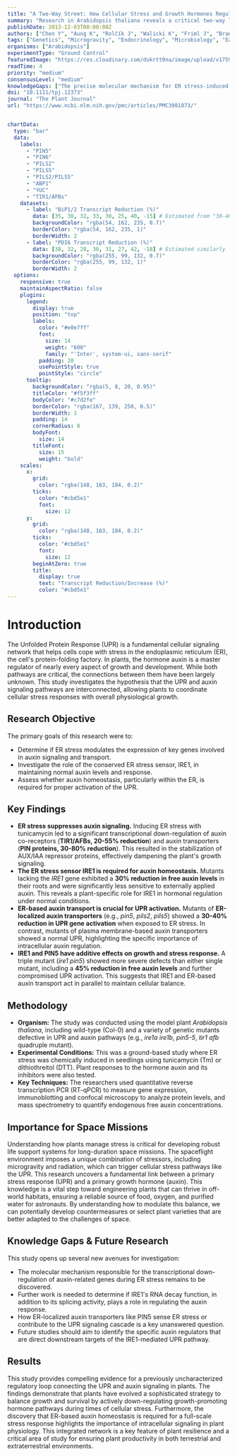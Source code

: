 ```yaml
---
title: "A Two-Way Street: How Cellular Stress and Growth Hormones Regulate Each Other in Plants"
summary: "Research in Arabidopsis thaliana reveals a critical two-way link between the Unfolded Protein Response (UPR), a key cellular stress pathway, and the growth hormone auxin. ER stress was found to suppress auxin signaling, while ER-based auxin transport is essential for a full UPR, uncovering a novel mechanism plants use to balance growth with stress adaptation."
publishDate: 2013-12-03T00:00:00Z
authors: ["Chen Y", "Aung K", "Rolčík J", "Walicki K", "Friml J", "Brandizzi F"]
tags: ["Genetics", "Microgravity", "Endocrinology", "Microbiology", "Earth", "Plants"]
organisms: ["Arabidopsis"]
experimentType: "Ground Control"
featuredImage: "https://res.cloudinary.com/dukrtt0na/image/upload/v1759682561/h0qgc6aasdjqngrvndzf.jpg"
readTime: 4
priority: "medium"
consensusLevel: "medium"
knowledgeGaps: ["The precise molecular mechanism for ER stress-induced repression of auxin-related genes", "Whether IRE1's RNA decay function contributes to the auxin response", "How ER-localized auxin transporters sense ER stress", "The direct targets of the IRE1 pathway that modulate auxin biology"]
doi: "10.1111/tpj.12373"
journal: "The Plant Journal"
url: "https://www.ncbi.nlm.nih.gov/pmc/articles/PMC3981873/"


chartData:
  type: "bar"
  data:
    labels:
      - "PIN5"
      - "PIN6"
      - "PILS2"
      - "PILS5"
      - "PILS2/PILS5"
      - "ABP1"
      - "YUC"
      - "TIR1/AFBs"
    datasets:
      - label: "BiP1/2 Transcript Reduction (%)"
        data: [35, 30, 32, 33, 30, 25, 40, -15] # Estimated from "30-40% reduction" for most, ABP1 slightly less, YUC slightly more, TIR1/AFB "higher" meaning negative reduction
        backgroundColor: "rgba(54, 162, 235, 0.7)"
        borderColor: "rgba(54, 162, 235, 1)"
        borderWidth: 2
      - label: "PDI6 Transcript Reduction (%)"
        data: [38, 32, 28, 30, 31, 27, 42, -18] # Estimated similarly for PDI6
        backgroundColor: "rgba(255, 99, 132, 0.7)"
        borderColor: "rgba(255, 99, 132, 1)"
        borderWidth: 2
  options:
    responsive: true
    maintainAspectRatio: false
    plugins:
      legend:
        display: true
        position: "top"
        labels:
          color: "#e0e7ff"
          font:
            size: 14
            weight: "600"
            family: "'Inter', system-ui, sans-serif"
          padding: 20
          usePointStyle: true
          pointStyle: "circle"
      tooltip:
        backgroundColor: "rgba(5, 8, 20, 0.95)"
        titleColor: "#f5f3ff"
        bodyColor: "#c7d2fe"
        borderColor: "rgba(167, 139, 250, 0.5)"
        borderWidth: 1
        padding: 14
        cornerRadius: 8
        bodyFont:
          size: 14
        titleFont:
          size: 15
          weight: "bold"
    scales:
      x:
        grid:
          color: "rgba(148, 163, 184, 0.2)"
        ticks:
          color: "#cbd5e1"
          font:
            size: 12
      y:
        grid:
          color: "rgba(148, 163, 184, 0.2)"
        ticks:
          color: "#cbd5e1"
          font:
            size: 12
        beginAtZero: true
        title:
          display: true
          text: "Transcript Reduction/Increase (%)"
          color: "#cbd5e1"
---
```


# Introduction
The Unfolded Protein Response (UPR) is a fundamental cellular signaling network that helps cells cope with stress in the endoplasmic reticulum (ER), the cell's protein-folding factory. In plants, the hormone auxin is a master regulator of nearly every aspect of growth and development. While both pathways are critical, the connections between them have been largely unknown. This study investigates the hypothesis that the UPR and auxin signaling pathways are interconnected, allowing plants to coordinate cellular stress responses with overall physiological growth.

## Research Objective
The primary goals of this research were to:
-   Determine if ER stress modulates the expression of key genes involved in auxin signaling and transport.
-   Investigate the role of the conserved ER stress sensor, IRE1, in maintaining normal auxin levels and response.
-   Assess whether auxin homeostasis, particularly within the ER, is required for proper activation of the UPR.

## Key Findings
-   **ER stress suppresses auxin signaling.** Inducing ER stress with tunicamycin led to a significant transcriptional down-regulation of auxin co-receptors (**TIR1/AFBs, 20-55% reduction**) and auxin transporters (**PIN proteins, 30-80% reduction**). This resulted in the stabilization of AUX/IAA repressor proteins, effectively dampening the plant's growth signaling.
-   **The ER stress sensor IRE1 is required for auxin homeostasis.** Mutants lacking the *IRE1* gene exhibited a **30% reduction in free auxin levels** in their roots and were significantly less sensitive to externally applied auxin. This reveals a plant-specific role for IRE1 in hormonal regulation under normal conditions.
-   **ER-based auxin transport is crucial for UPR activation.** Mutants of **ER-localized auxin transporters** (e.g., *pin5*, *pils2*, *pils5*) showed a **30-40% reduction in UPR gene activation** when exposed to ER stress. In contrast, mutants of plasma membrane-based auxin transporters showed a normal UPR, highlighting the specific importance of intracellular auxin regulation.
-   **IRE1 and PIN5 have additive effects on growth and stress response.** A triple mutant (*ire1 pin5*) showed more severe defects than either single mutant, including a **45% reduction in free auxin levels** and further compromised UPR activation. This suggests that IRE1 and ER-based auxin transport act in parallel to maintain cellular balance.

## Methodology
-   **Organism:** The study was conducted using the model plant *Arabidopsis thaliana*, including wild-type (Col-0) and a variety of genetic mutants defective in UPR and auxin pathways (e.g., *ire1a ire1b*, *pin5-5*, *tir1 afb* quadruple mutant).
-   **Experimental Conditions:** This was a ground-based study where ER stress was chemically induced in seedlings using tunicamycin (Tm) or dithiothreitol (DTT). Plant responses to the hormone auxin and its inhibitors were also tested.
-   **Key Techniques:** The researchers used quantitative reverse transcription PCR (RT-qPCR) to measure gene expression, immunoblotting and confocal microscopy to analyze protein levels, and mass spectrometry to quantify endogenous free auxin concentrations.

## Importance for Space Missions
Understanding how plants manage stress is critical for developing robust life support systems for long-duration space missions. The spaceflight environment imposes a unique combination of stressors, including microgravity and radiation, which can trigger cellular stress pathways like the UPR. This research uncovers a fundamental link between a primary stress response (UPR) and a primary growth hormone (auxin). This knowledge is a vital step toward engineering plants that can thrive in off-world habitats, ensuring a reliable source of food, oxygen, and purified water for astronauts. By understanding how to modulate this balance, we can potentially develop countermeasures or select plant varieties that are better adapted to the challenges of space.

## Knowledge Gaps & Future Research
This study opens up several new avenues for investigation:
-   The molecular mechanism responsible for the transcriptional down-regulation of auxin-related genes during ER stress remains to be discovered.
-   Further work is needed to determine if IRE1's RNA decay function, in addition to its splicing activity, plays a role in regulating the auxin response.
-   How ER-localized auxin transporters like PIN5 sense ER stress or contribute to the UPR signaling cascade is a key unanswered question.
-   Future studies should aim to identify the specific auxin regulators that are direct downstream targets of the IRE1-mediated UPR pathway.

## Results
This study provides compelling evidence for a previously uncharacterized regulatory loop connecting the UPR and auxin signaling in plants. The findings demonstrate that plants have evolved a sophisticated strategy to balance growth and survival by actively down-regulating growth-promoting hormone pathways during times of cellular stress. Furthermore, the discovery that ER-based auxin homeostasis is required for a full-scale stress response highlights the importance of intracellular signaling in plant physiology. This integrated network is a key feature of plant resilience and a critical area of study for ensuring plant productivity in both terrestrial and extraterrestrial environments.
